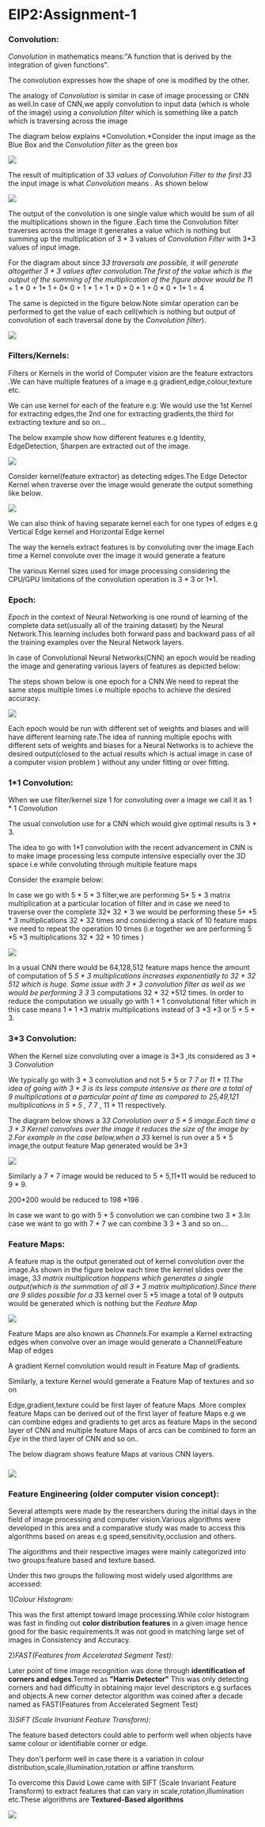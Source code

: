 

#                          EIP2:Assignment-1



### Convolution:

*Convolution* in mathematics means:"A function that is derived by the integration of given functions".

The convolution expresses how the shape of one is modified by the other.



The analogy  of *Convolution* is similar in case of image processing  or CNN as well.In case of CNN,we apply convolution to input data (which is whole of the image) using a *convolution filter* which is something like a patch which is traversing across the image

The diagram below explains *Convolution.*Consider the input image as the Blue Box and the *Convolution filter* as the green box

![](C:\Users\sudreddy\Downloads\1_cTEp-IvCCUYPTT0QpE3Gjg@2x.png)



The result of multiplication of  3*3 values of *Convolution Filter*  to the  first 3*3 the input image is what *Convolution* means . As shown below

![](https://cdn-images-1.medium.com/max/1200/1*cTEp-IvCCUYPTT0QpE3Gjg@2x.png)

The output of the convolution is one single value which would be sum of all the multiplications shown in the figure .Each time the Convolution filter traverses across the image it generates  a value which is nothing but summing up the multiplication of 3 * 3  values of *Convolution Filter* with 3*3 values of  input image.

For the diagram about since 3*3 traversals are possible, it will generate altogether 3 * 3 values after convolution.The first of the value which is the output of the summing of the multiplication of the figure above  would be   1*1  + 1 * 0 + 1* 1  +  0*  0 + 1 * 1 + 1 * 0 + 0 * 1 +  0 * 0 + 1* 1 = 4

The same is depicted in the figure below.Note similar operation can be performed to get the value of each cell(which is nothing but  output of  convolution  of each traversal done by the *Convolution filter*).



![](https://cdn-images-1.medium.com/max/1200/1*ghaknijNGolaA3DpjvDxfQ@2x.png)



### Filters/Kernels:

Filters or Kernels in the world of Computer vision  are the feature extractors .We can have multiple features of a image e.g gradient,edge,colour,texture etc.

We can use  kernel for each of the feature e.g: We would use the 1st Kernel for extracting edges,the 2nd one for extracting gradients,the third for extracting texture and so on...

The below example show how different features e.g Identity, EdgeDetection, Sharpen are extracted out of the image.

![](https://ujwlkarn.files.wordpress.com/2016/08/screen-shot-2016-08-05-at-11-03-00-pm.png)

Consider kernel(feature extractor) as detecting edges.The Edge Detector Kernel when traverse over the image  would generate the output something like below.



![](https://www.owlnet.rice.edu/~elec539/Projects97/morphjrks/kfig2.jpg)





We can also think of having separate kernel each for one types of edges e.g Vertical Edge kernel and Horizontal Edge kernel

The way the kernels extract features is by convoluting over the  image.Each time a Kernel convolute over the image it  would generate a feature 

The various Kernel sizes used for image processing considering the CPU/GPU limitations of the convolution operation is 3 * 3  or 1*1.  





### Epoch:

*Epoch* in the context of Neural Networking is one round of learning  of the complete data set(usually all of the training dataset)  by the Neural Network.This learning includes both forward pass and backward pass of all the training examples over the Neural Network layers.



In case of  Convolutional Neural Networks(CNN) an epoch would be  reading the image and generating various layers of features as depicted below:

The steps shown below is one epoch for a CNN.We need to repeat the same steps multiple times i.e multiple epochs to achieve the desired accuracy.

![](https://cdn-images-1.medium.com/max/1600/1*VqRKWmxwIakOSnWPURoCSA.jpeg)



Each epoch would be run with different set of weights and biases and will have different learning rate.The idea of  running multiple epochs with different sets of weights and biases for a Neural Networks  is to achieve the desired output(closed to the actual results which is actual image in case of a computer vision problem ) without any under fitting or over fitting.  

  



### 1*1 Convolution:

When we use filter/kernel size 1 for convoluting  over a image we call it as  1 * 1 *Convolution*

The usual convolution use for a CNN which would give optimal results is 3 * 3.

The idea to go with 1*1 convolution with the recent advancement in CNN is to make image processing less compute intensive especially over the 3D space i.e while convoluting through multiple feature maps

Consider  the example below:

In case we go with 5 * 5 * 3 filter,we are performing  5* 5 * 3  matrix multiplication at a particular location of filter and in case we need to traverse over the complete 32* 32 * 3 we would be performing  these  5*  *5 * 3 multiplications 32 * 32 times  and considering  a stack of 10 feature maps we need to repeat the operation 10 times (i.e together we are performing 5 *5 *3 multiplications 32 * 32 * 10 times  )   

![](https://cdn-images-1.medium.com/max/1200/1*BSLjlJf31gj98ABJMCt3-g@2x.png)

In a usual CNN there would be 64,128,512 feature maps hence the amount of computation of 5 *5 * 3  multiplications increases exponentially  to 32 * 32 *512 which is huge. Same issue with 3 * 3 convolution filter as well as we would be performing 3* 3* 3 computations  32 * 32 *512 times. In order to reduce the computation we usually go with 1 * 1 convolutional filter which in this case means  1 * 1 *3 matrix multiplications  instead of  3 *3 *3 or 5 * 5 * 3.



### 3*3 Convolution:

When the Kernel size convoluting over a image is  3*3  ,its considered as  3  * 3  *Convolution*

We typically go with 3 * 3 convolution and not  5 * 5 or 7 *7 or 11 * 11.The idea of going with 3 * 3  is its less compute intensive as there are a total of 9 multiplications at a particular point of time  as compared to 25,49,121 multiplications in   5 * 5 , 7* 7 , 11 * 11 respectively.

The diagram below  shows a 3*3 Convolution over a 5 *  5 image.Each time a 3 * 3 Kernel convolves over the image it reduces the size of the image by 2.For example in the case below,when a 3*3  kernel is run over a   5 * 5 image,the output feature Map generated would be 3*3



![](https://icecreamlabs.com/wp-content/uploads/2018/08/33-con.gif)



Similarly a 7 * 7 image would be reduced to 5 * 5,11*11 would be reduced to 9 * 9.

200*200 would be reduced to 198 *198 .

In case we want to go with 5 * 5 convolution we can combine two 3 * 3.In case we want to go with 7 * 7 we can combine 3 3 * 3  and so on....   





### Feature Maps:



A feature map is the output generated  out of kernel convolution  over the image.As shown in the figure below each time the kernel slides over the image,  3*3 matrix multiplication happens which generates a single output(which is the summation of all 3 * 3 matrix multiplication).Since there are 9 slides possible for a  3*3 kernel over 5 *5 image a total of  9 outputs would be generated which is nothing but the *Feature Map*  



![](https://cdn-images-1.medium.com/max/1200/1*VVvdh-BUKFh2pwDD0kPeRA@2x.gif)

Feature Maps are also known as *Channels*.For example a Kernel extracting edges when convolve over an image would generate a Channel/Feature Map of edges

A gradient Kernel convolution would result in Feature Map of gradients.

Similarly, a texture Kernel would generate a Feature Map of textures and so on 

Edge,gradient,texture could be first layer of feature Maps .More complex feature Maps  can be derived out of the first layer of feature Maps e.g we can combine edges and gradients to get arcs as feature Maps in the second layer  of CNN and multiple  feature Maps of arcs  can be combined to form an *Eye* in the third layer of CNN and so on.. 



The below diagram shows feature Maps at various CNN layers.



### ![](https://cdn-images-1.medium.com/max/1200/1*OHifHVQLIIumP865ASipXA.png)





### Feature Engineering (older computer vision concept):



Several attempts were made by the researchers  during the initial days in the field of  image processing and computer vision.Various algorithms were developed in this area and a comparative study was made to access this algorithms based on areas e.g  speed,sensitivity,occlusion and others.

The algorithms and their respective images were mainly categorized into two groups:feature based and texture based.

Under this two groups the following most widely used algorithms are accessed:

 1)*Colour Histogram:*

This was the first attempt toward image processing.While color histogram was  fast in finding out **color distribution features** in a given image hence good for the basic requirements.It was not good in matching large set of images in  Consistency and Accuracy.

2)*FAST(Features from Accelerated Segment Test):*

Later point of time image recognition was done through **identification of corners and edges**.Termed as **"Harris Detector"** This was only detecting corners and had difficulty in obtaining major level descriptors e.g surfaces and objects.A new corner detector algorithm was coined after a decade named as FAST(Features from Accelerated Segment Test)



3)*SIFT (Scale Invariant Feature Transform):*

The feature based detectors could able to perform well when objects have same colour or identifiable corner or edge.

They don't perform well in case there is a variation in colour distribution,scale,illumination,rotation or affine transform.

To overcome this David Lowe came with SIFT (Scale Invariant Feature Transform) to extract features that can vary in scale,rotation,illumination etc.These algorithms are **Textured-Based algorithms**

![](https://ars.els-cdn.com/content/image/1-s2.0-S1110866513000248-gr2.jpg)





